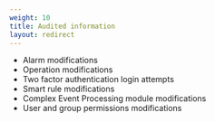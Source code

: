 ```yaml
---
weight: 10
title: Audited information
layout: redirect
---
```


-   Alarm modifications
-   Operation modifications
-   Two factor authentication login attempts
-   Smart rule modifications
-   Complex Event Processing module modifications
-   User and group permissions modifications
